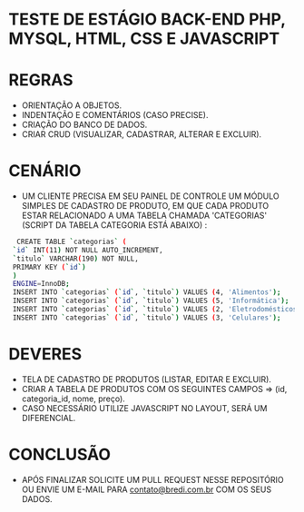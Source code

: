 # TESTE DE ESTÁGIO BACK-END PHP, MYSQL, HTML, CSS E JAVASCRIPT

# REGRAS
 - ORIENTAÇÃO A OBJETOS.
 - INDENTAÇÃO E COMENTÁRIOS (CASO PRECISE).
 - CRIAÇÃO DO BANCO DE DADOS.
 - CRIAR CRUD (VISUALIZAR, CADASTRAR, ALTERAR E EXCLUIR).

# CENÁRIO

 - UM CLIENTE PRECISA EM SEU PAINEL DE CONTROLE UM MÓDULO SIMPLES DE CADASTRO DE PRODUTO, EM QUE CADA PRODUTO ESTAR RELACIONADO A UMA TABELA CHAMADA 'CATEGORIAS' (SCRIPT DA TABELA CATEGORIA ESTÁ ABAIXO) :
 ```sh
   CREATE TABLE `categorias` (
  `id` INT(11) NOT NULL AUTO_INCREMENT,
  `titulo` VARCHAR(190) NOT NULL,
  PRIMARY KEY (`id`)
  )
  ENGINE=InnoDB;
  INSERT INTO `categorias` (`id`, `titulo`) VALUES (4, 'Alimentos');
  INSERT INTO `categorias` (`id`, `titulo`) VALUES (5, 'Informática');
  INSERT INTO `categorias` (`id`, `titulo`) VALUES (2, 'Eletrodomésticos');
  INSERT INTO `categorias` (`id`, `titulo`) VALUES (3, 'Celulares');
 ```


# DEVERES
 - TELA DE CADASTRO DE PRODUTOS (LISTAR, EDITAR E EXCLUIR).
 - CRIAR A TABELA DE PRODUTOS COM OS SEGUINTES CAMPOS => (id, categoria_id, nome, preço).
 - CASO NECESSÁRIO UTILIZE JAVASCRIPT NO LAYOUT, SERÁ UM DIFERENCIAL.

# CONCLUSÃO
- APÓS FINALIZAR SOLICITE UM PULL REQUEST NESSE REPOSITÓRIO OU ENVIE UM E-MAIL PARA contato@bredi.com.br COM OS SEUS DADOS.